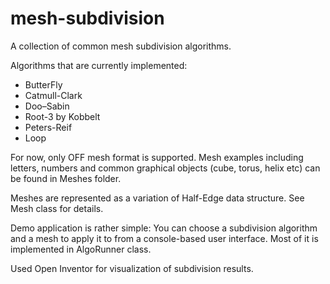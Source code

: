 # mesh-subdivision
A collection of common mesh subdivision algorithms.

Algorithms that are currently implemented:
  - ButterFly
  - Catmull-Clark
  - Doo–Sabin
  - Root-3 by Kobbelt
  - Peters-Reif
  - Loop
  
For now, only OFF mesh format is supported. Mesh examples including letters, numbers and common graphical objects (cube, torus, helix etc) can be found in Meshes folder.

Meshes are represented as a variation of Half-Edge data structure. See Mesh class for details.

Demo application is rather simple: You can choose a subdivision algorithm and a mesh to apply it to from a console-based user interface. Most of it is implemented in AlgoRunner class.

Used Open Inventor for visualization of subdivision results.
